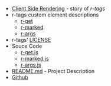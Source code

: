 
+ [Client Side Rendering](page.html?main=client-side-rendering.md) - story of *r-tags*
+ r-tags custom element descriptions
    - [r-get](page.html?main=r-get%2FREADME.md)
    - [r-marked](page.html?main=r-marked%2FREADME.md)
    - [r-args](page.html?main=r-args%2FREADME.md)
+ r-tags&rsquo; [LICENSE](page.html?main=LICENSE)
+ Souce Code
    - [r-get.js](r-get/r-get.js)
    - [r-marked.js](r-marked/r-marked.js)
    - [r-args.js](r-args/r-args.js)
+ [README.md](page.html?main=README.md) - Project Description
+ [Github](https://github.com/rsdoiel/r-tags)
